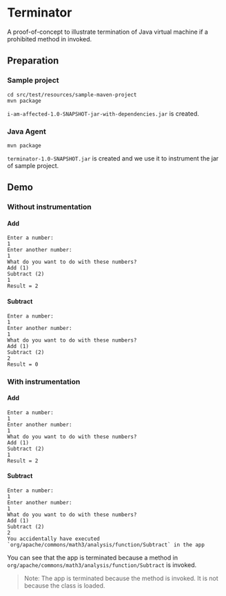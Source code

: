 # Terminator

A proof-of-concept to illustrate termination of Java virtual machine if a
prohibited method in invoked.

## Preparation

### Sample project

```shell
cd src/test/resources/sample-maven-project
mvn package
```

`i-am-affected-1.0-SNAPSHOT-jar-with-dependencies.jar` is created.

### Java Agent

```shell
mvn package
```

`terminator-1.0-SNAPSHOT.jar` is created and we use it to instrument the jar
of sample project.

## Demo

### Without instrumentation

#### Add

```text
Enter a number: 
1
Enter another number: 
1
What do you want to do with these numbers?
Add (1)
Subtract (2)
1
Result = 2
```

#### Subtract

```text
Enter a number: 
1
Enter another number: 
1
What do you want to do with these numbers?
Add (1)
Subtract (2)
2
Result = 0
```

### With instrumentation

#### Add

```text
Enter a number: 
1
Enter another number: 
1
What do you want to do with these numbers?
Add (1)
Subtract (2)
1
Result = 2
```

#### Subtract

```text
Enter a number: 
1
Enter another number: 
1
What do you want to do with these numbers?
Add (1)
Subtract (2)
2
You accidentally have executed `org/apache/commons/math3/analysis/function/Subtract` in the app
```

You can see that the app is terminated because a method in 
`org/apache/commons/math3/analysis/function/Subtract` is invoked.

> Note: The app is terminated because the method is invoked. It is not because
> the class is loaded.
